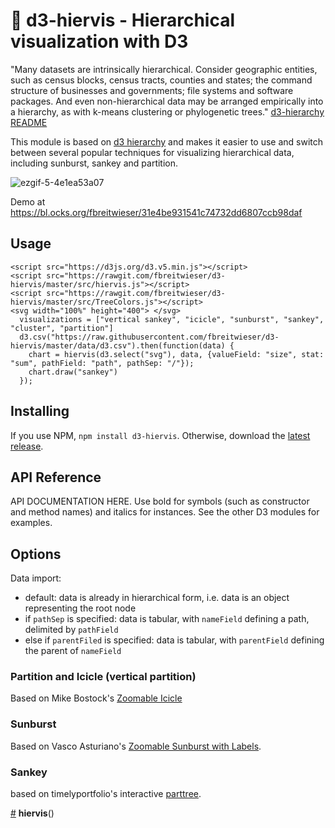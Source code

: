 # :cactus: d3-hiervis - Hierarchical visualization with D3

"Many datasets are intrinsically hierarchical. Consider geographic entities, such as census blocks, census tracts, counties and states; the command structure of businesses and governments; file systems and software packages. And even non-hierarchical data may be arranged empirically into a hierarchy, as with k-means clustering or phylogenetic trees." [d3-hierarchy README](https://github.com/d3/d3-hierarchy)

This module is based on [d3 hierarchy](https://github.com/d3/d3-hierarchy) and makes it easier to use and switch between several popular techniques for visualizing hierarchical data, including sunburst, sankey and partition. 

![ezgif-5-4e1ea53a07](https://user-images.githubusercontent.com/516060/45301339-c2e00200-b4de-11e8-9a54-3cac7f052335.gif)

Demo at https://bl.ocks.org/fbreitwieser/31e4be931541c74732dd6807ccb98daf

## Usage
```
<script src="https://d3js.org/d3.v5.min.js"></script>
<script src="https://rawgit.com/fbreitwieser/d3-hiervis/master/src/hiervis.js"></script>
<script src="https://rawgit.com/fbreitwieser/d3-hiervis/master/src/TreeColors.js"></script>
<svg width="100%" height="400"> </svg>
  visualizations = ["vertical sankey", "icicle", "sunburst", "sankey", "cluster", "partition"]
  d3.csv("https://raw.githubusercontent.com/fbreitwieser/d3-hiervis/master/data/d3.csv").then(function(data) {
    chart = hiervis(d3.select("svg"), data, {valueField: "size", stat: "sum", pathField: "path", pathSep: "/"});
    chart.draw("sankey")
  });
```

## Installing

If you use NPM, `npm install d3-hiervis`. Otherwise, download the [latest release](https://github.com/fbreitwieser/d3-hiervis/releases/latest).

## API Reference

API DOCUMENTATION HERE. Use bold for symbols (such as constructor and method names) and italics for instances. See the other D3 modules for examples.

## Options
Data import:
  - default: data is already in hierarchical form, i.e. data is an object representing the root node
  - if `pathSep` is specified: data is tabular, with `nameField` defining a path, delimited by `pathField`
  - else if `parentFiled` is specified: data is tabular, with `parentField` defining the parent of `nameField`
  
### Partition and Icicle (vertical partition)
Based on Mike Bostock's [Zoomable Icicle](https://bl.ocks.org/mbostock/1005873)

### Sunburst
Based on Vasco Asturiano's [Zoomable Sunburst with Labels](https://bl.ocks.org/vasturiano/12da9071095fbd4df434e60d52d2d58d).

### Sankey
based on timelyportfolio's interactive [parttree](http://www.jsinr.me/2017/11/13/visualizing-trees--partition---sankey/).


<a href="#hiervis" name="hiervis">#</a> <b>hiervis</b>()

